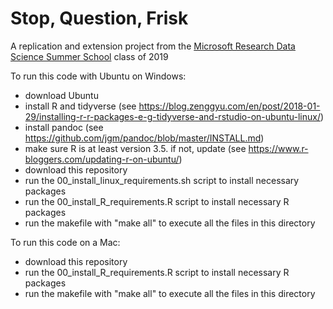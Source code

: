 # Stop, Question, Frisk

A replication and extension project from the [Microsoft Research Data Science Summer School](https://www.microsoft.com/en-us/research/academic-program/data-science-summer-school/) class of 2019


To run this code with Ubuntu on Windows:
- download Ubuntu
- install R and tidyverse (see https://blog.zenggyu.com/en/post/2018-01-29/installing-r-r-packages-e-g-tidyverse-and-rstudio-on-ubuntu-linux/)
- install pandoc (see https://github.com/jgm/pandoc/blob/master/INSTALL.md)
- make sure R is at least version 3.5. if not, update (see https://www.r-bloggers.com/updating-r-on-ubuntu/)
- download this repository
- run the 00_install_linux_requirements.sh script to install necessary packages
- run the 00_install_R_requirements.R script to install necessary R packages
- run the makefile with "make all" to execute all the files in this directory  

To run this code on a Mac:
- download this repository
- run the 00_install_R_requirements.R script to install necessary R packages
- run the makefile with "make all" to execute all the files in this directory